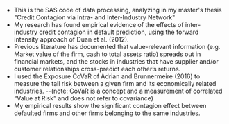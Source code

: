 - This is the SAS code of data processing, analyzing in my master's thesis "Credit Contagion via Intra- and Inter-Industry Network"
- My research has found empirical evidence of the effects of inter-industry credit contagion in default prediction, using the forward intensity approach of Duan et al. (2012).
- Previous literature has documented that value-relevant information (e.g. Market value of the firm, cash to total assets ratio) spreads out in financial markets, and the stocks in industries that have supplier and/or customer relationships cross-predict each other’s returns.
- I used the Exposure CoVaR of Adrian and Brunnermeire (2016) to measure the tail risk between a given firm and its economically related industries.
--(note: CoVaR is a concept and a measurement of correlated “Value at Risk” and does not refer to covariance)
- My empirical results show the significant contagion effect between defaulted firms and other firms belonging to the same industries.
